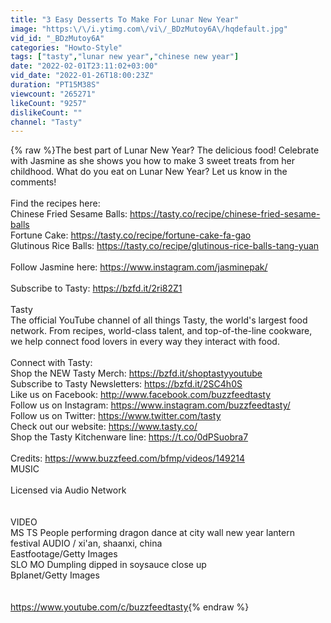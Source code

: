 ```yaml
---
title: "3 Easy Desserts To Make For Lunar New Year"
image: "https:\/\/i.ytimg.com\/vi\/_BDzMutoy6A\/hqdefault.jpg"
vid_id: "_BDzMutoy6A"
categories: "Howto-Style"
tags: ["tasty","lunar new year","chinese new year"]
date: "2022-02-01T23:11:02+03:00"
vid_date: "2022-01-26T18:00:23Z"
duration: "PT15M38S"
viewcount: "265271"
likeCount: "9257"
dislikeCount: ""
channel: "Tasty"
---
```

{% raw %}The best part of Lunar New Year? The delicious food! Celebrate with Jasmine as she shows you how to make 3 sweet treats from her childhood. What do you eat on Lunar New Year? Let us know in the comments! <br /><br />Find the recipes here:<br />Chinese Fried Sesame Balls: <a rel="nofollow" target="blank" href="https://tasty.co/recipe/chinese-fried-sesame-balls">https://tasty.co/recipe/chinese-fried-sesame-balls</a><br />Fortune Cake: <a rel="nofollow" target="blank" href="https://tasty.co/recipe/fortune-cake-fa-gao">https://tasty.co/recipe/fortune-cake-fa-gao</a><br />Glutinous Rice Balls: <a rel="nofollow" target="blank" href="https://tasty.co/recipe/glutinous-rice-balls-tang-yuan">https://tasty.co/recipe/glutinous-rice-balls-tang-yuan</a><br /><br />Follow Jasmine here: <a rel="nofollow" target="blank" href="https://www.instagram.com/jasminepak/">https://www.instagram.com/jasminepak/</a> <br /><br />Subscribe to Tasty: <a rel="nofollow" target="blank" href="https://bzfd.it/2ri82Z1">https://bzfd.it/2ri82Z1</a><br /><br />Tasty<br />The official YouTube channel of all things Tasty, the world's largest food network. From recipes, world-class talent, and top-of-the-line cookware, we help connect food lovers in every way they interact with food.<br /><br />Connect with Tasty:<br />Shop the NEW Tasty Merch: <a rel="nofollow" target="blank" href="https://bzfd.it/shoptastyyoutube">https://bzfd.it/shoptastyyoutube</a><br />Subscribe to Tasty Newsletters: <a rel="nofollow" target="blank" href="https://bzfd.it/2SC4h0S">https://bzfd.it/2SC4h0S</a><br />Like us on Facebook: <a rel="nofollow" target="blank" href="http://www.facebook.com/buzzfeedtasty">http://www.facebook.com/buzzfeedtasty</a><br />Follow us on Instagram: <a rel="nofollow" target="blank" href="https://www.instagram.com/buzzfeedtasty/">https://www.instagram.com/buzzfeedtasty/</a><br />Follow us on Twitter: <a rel="nofollow" target="blank" href="https://www.twitter.com/tasty">https://www.twitter.com/tasty</a><br />Check out our website: <a rel="nofollow" target="blank" href="https://www.tasty.co/">https://www.tasty.co/</a><br />Shop the Tasty Kitchenware line: <a rel="nofollow" target="blank" href="https://t.co/0dPSuobra7">https://t.co/0dPSuobra7</a><br /><br />Credits: <a rel="nofollow" target="blank" href="https://www.buzzfeed.com/bfmp/videos/149214">https://www.buzzfeed.com/bfmp/videos/149214</a><br />MUSIC<br /><br />Licensed via Audio Network<br /><br /><br />VIDEO<br />MS TS People performing dragon dance at city wall new year lantern festival  AUDIO  / xi'an, shaanxi, china<br />Eastfootage/Getty Images<br />SLO MO Dumpling dipped in soysauce close up<br />Bplanet/Getty Images<br /><br /><br /><a rel="nofollow" target="blank" href="https://www.youtube.com/c/buzzfeedtasty">https://www.youtube.com/c/buzzfeedtasty</a>{% endraw %}
